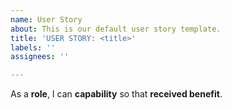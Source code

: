```yaml
---
name: User Story
about: This is our default user story template.
title: 'USER STORY: <title>'
labels: ''
assignees: ''

---
```


As a **role**, I can **capability** so that **received benefit**.
